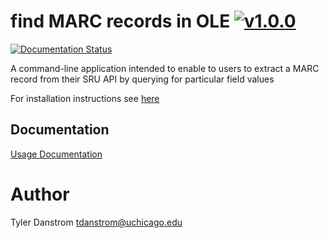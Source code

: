 # find MARC records in OLE [![v1.0.0](https://img.shields.io/badge/version-1.0.0-blue.svg)](https://github.com/uchicago-library/findMarcRecordsInOle/releases)
[![Documentation Status](https://readthedocs.org/projects/findmarcrecordsinole/badge/?version=latest)](http://findmarcrecordsinole.readthedocs.io/en/latest/?badge=latest)

A command-line application intended to enable to users to extract a MARC record from their SRU API by querying for particular field values 


For installation instructions see [here](https://github.com/uchicago-library/findMarcRecordsInOLE/wiki/installation-instructions)

## Documentation

[Usage Documentation](https://github.com/uchicago-library/findMarcRecordsInOLE/wiki)

# Author
Tyler Danstrom <tdanstrom@uchicago.edu>
